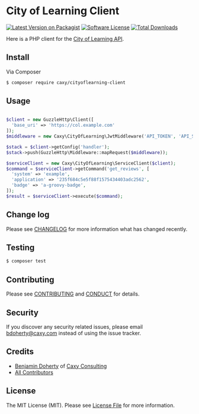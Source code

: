 # City of Learning Client

[![Latest Version on Packagist][ico-version]][link-packagist]
[![Software License][ico-license]](LICENSE.md)
[![Total Downloads][ico-downloads]][link-downloads]

Here is a PHP client for the [City of Learning API][badgekit-api].

## Install

Via Composer

``` bash
$ composer require caxy/cityoflearning-client
```
## Usage

``` php

$client = new GuzzleHttp\Client([
  'base_uri' => 'https://col.example.com'
]);
$middleware = new Caxy\CityOfLearning\JwtMiddleware('API_TOKEN', 'API_SECRET');

$stack = $client->getConfig('handler');
$stack->push(GuzzleHttp\Middleware::mapRequest($middleware));

$serviceClient = new Caxy\CityOfLearning\ServiceClient($client);
$command = $serviceClient->getCommand('get_reviews', [
  'system' => 'example',
  'application' => '235f684c5e5f88f1575434403adc2562',
  'badge' => 'a-groovy-badge',
]);
$result = $serviceClient->execute($command);
```

## Change log

Please see [CHANGELOG](CHANGELOG.md) for more information what has changed recently.

## Testing

``` bash
$ composer test
```

## Contributing

Please see [CONTRIBUTING](CONTRIBUTING.md) and [CONDUCT](CONDUCT.md) for details.

## Security

If you discover any security related issues, please email bdoherty@caxy.com instead of using the issue tracker.

## Credits

- [Benjamin Doherty][link-author] of [Caxy Consulting][link-organization]
- [All Contributors][link-contributors]

## License

The MIT License (MIT). Please see [License File](LICENSE.md) for more information.

[badgekit-api]: https://github.com/mozilla/badgekit-api

[ico-version]: https://img.shields.io/packagist/v/caxy/badgekit-client.svg?style=flat-square
[ico-license]: https://img.shields.io/badge/license-MIT-brightgreen.svg?style=flat-square
[ico-travis]: https://img.shields.io/travis/caxy/badgekit-client/master.svg?style=flat-square
[ico-scrutinizer]: https://img.shields.io/scrutinizer/coverage/g/caxy/badgekit-client.svg?style=flat-square
[ico-code-quality]: https://img.shields.io/scrutinizer/g/caxy/badgekit-client.svg?style=flat-square
[ico-downloads]: https://img.shields.io/packagist/dt/caxy/badgekit-client.svg?style=flat-square

[link-packagist]: https://packagist.org/packages/caxy/badgekit-client
[link-downloads]: https://packagist.org/packages/caxy/badgekit-client
[link-author]: https://github.com/bangpound
[link-organization]: https://github.com/caxy
[link-contributors]: ../../contributors
